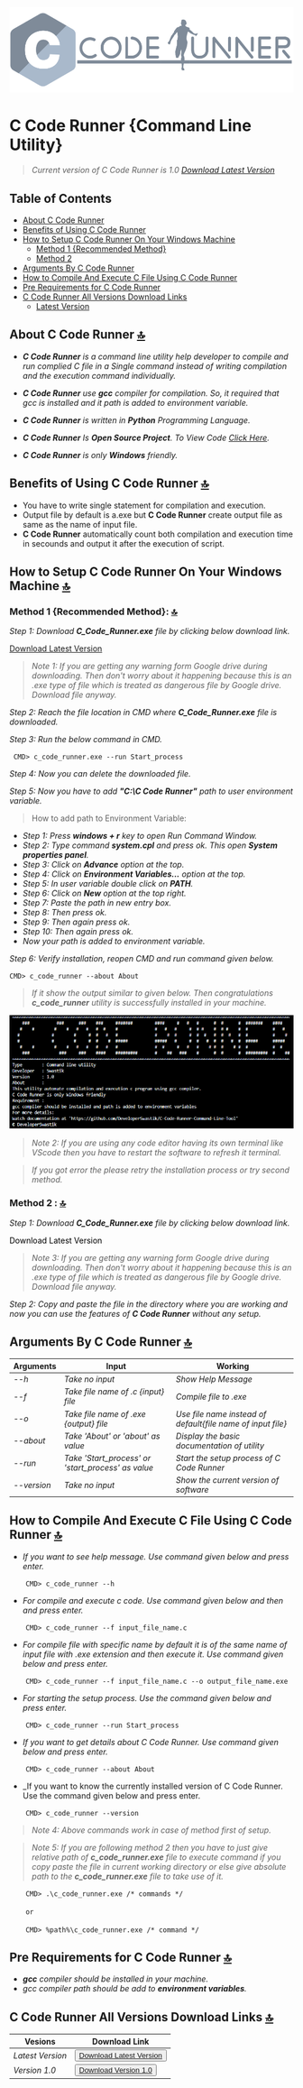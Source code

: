 <p align="center">
  <img alt="Logo Image" src="https://raw.githubusercontent.com/DeveloperSwastik/C-Code-Runner-Command-Line-Tool/main/Images/C%20Code%20Runner%20Logo.png">
</p>

# C Code Runner {Command Line Utility}
> _Current version of C Code Runner is 1.0 [Download Latest Version](https://drive.google.com/uc?id=1QvSeVv8UYtgz-amEek7iHxGBP7vxG6Q9&export=download)_

## Table of Contents

- [About C Code Runner](#about-c-code-runner-)
- [Benefits of Using C Code Runner](#benefits-of-using-c-code-runner-)
- [How to Setup C Code Runner On Your Windows Machine](#how-to-setup-c-code-runner-on-your-windows-machine-)
  - [Method 1 {Recommended Method}](#method-1)
  - [Method 2](#method-2)
- [Arguments By C Code Runner](#arguments-by-c-code-runner-)
- [How to Compile And Execute C File Using C Code Runner](#how-to-compile-and-execute-c-file-using-c-code-runner-)
- [Pre Requirements for C Code Runner](#pre-requirements-for-c-code-runner-)
- [C Code Runner All Versions Download Links](#c-code-runner-all-versions-download-links-)
  - [Latest Version](#latest-version)

## About C Code Runner [🔝](#table-of-contents)

- _**C Code Runner** is a command line utility help developer to compile and run complied C file in a
Single command instead of writing compilation and the execution command individually._

- _**C Code Runner** use **gcc** compiler for compilation. So, it required that gcc is installed and it path is added to environment variable._

- _**C Code Runner** is written in **Python** Programming Language._

- _**C Code Runner** Is **Open Source Project**. To View Code [Click Here](https://github.com/DeveloperSwastik/C-Code-Runner-Command-Line-Tool/blob/main/Source%20Code/c_code_runner.py)._

- _**C Code Runner** is only **Windows** friendly._

## Benefits of Using C Code Runner [🔝](#table-of-contents)

- You have to write single statement for compilation and execution.
- Output file by default is a.exe but **C Code Runner** create output file as same as the name of input file.
- **C Code Runner** automatically count both compilation and execution time in secounds and output it after the execution of script.

## How to Setup C Code Runner On Your Windows Machine [🔝](#table-of-contents)

<a name="method-1"></a>
### Method 1 {Recommended Method}: [🔝](#table-of-contents)
_Step 1: Download **C_Code_Runner.exe** file by clicking below download link._

<a href="https://drive.google.com/uc?id=1QvSeVv8UYtgz-amEek7iHxGBP7vxG6Q9&export=download">Download Latest Version</a>

> _Note 1: If you are getting any warning form Google drive during downloading. Then don't worry about it happening because this is an .exe type of file which is treated as dangerous file by Google drive. Download file anyway._

_Step 2: Reach the file location in CMD where **C_Code_Runner.exe** file is downloaded._

_Step 3: Run the below command in CMD._

```
 CMD> c_code_runner.exe --run Start_process
```

_Step 4: Now you can delete the downloaded file._

_Step 5: Now you have to add **"C:\C Code Runner"** path to user environment variable._

> How to add path to Environment Variable:

- _Step 1: Press **windows + r** key to open Run Command Window._
- _Step 2: Type command **system.cpl** and press ok. This open **System properties panel**._
- _Step 3: Click on **Advance** option at the top._
- _Step 4: Click on **Environment Variables...** option at the top._
- _Step 5: In user variable double click on **PATH**._
- _Step 6: Click on **New** option at the top right._
- _Step 7: Paste the path in new entry box._
- _Step 8: Then press ok._
- _Step 9: Then again press ok._
- _Step 10: Then again press ok._
- _Now your path is added to environment variable._

_Step 6: Verify installation, reopen CMD and run command given below._

```
CMD> c_code_runner --about About
```

> _If it show the output similar to given below. Then congratulations **c_code_runner** utility is successfully installed in your machine._

<p align="center">
  <img alt="Output Image" src="https://raw.githubusercontent.com/DeveloperSwastik/C-Code-Runner-Command-Line-Tool/main/Images/screen%20shot.png">
</p>

> _Note 2: If you are using any code editor having its own terminal like VScode then you have to restart the software to refresh it terminal._

> _If you got error the please retry the installation process or try second method._

<a name="method-2"></a>
### Method 2 : [🔝](#table-of-contents)

_Step 1: Download **C_Code_Runner.exe** file by clicking below download link._

<a href="https://drive.google.com/uc?id=1QvSeVv8UYtgz-amEek7iHxGBP7vxG6Q9&export=download" style="color: black; text-decoration: none;">Download Latest Version</a>

> _Note 3: If you are getting any warning form Google drive during downloading. Then don't worry about it happening because this is an .exe type of file which is treated as dangerous file by Google drive. Download file anyway._

_Step 2: Copy and paste the file in the directory where you are working and now you can use the features of **C Code Runner** without any setup._

## Arguments By C Code Runner [🔝](#table-of-contents)

|Arguments      |Input                                             |Working                                                    |
|---------------|--------------------------------------------------|-----------------------------------------------------------|
|  _--h_        |_Take no input_                                   |_Show Help Message_                                        |
|  _--f_        |_Take file name of .c {input} file_               |_Compile file to .exe_                                     |
|  _--o_        |_Take file name of .exe {output} file_            |_Use file name instead of default{file name of input file}_|
|  _--about_    |_Take 'About' or 'about' as value_                |_Display the basic documentation of utility_               |
|  _--run_      |_Take 'Start_process' or 'start_process' as value_|_Start the setup process of C Code Runner_                 |
|  _--version_  |_Take no input_                                   |_Show the current version of software_                     |

## How to Compile And Execute C File Using C Code Runner [🔝](#table-of-contents)
- _If you want to see help message. Use command given below and press enter._

```
    CMD> c_code_runner --h
```

- _For compile and execute c code. Use command given below and then and press enter._

```
    CMD> c_code_runner --f input_file_name.c
```

- _For compile file with specific name by default it is of the same name of input file with .exe extension and then execute it. Use command given below and press enter._

```
    CMD> c_code_runner --f input_file_name.c --o output_file_name.exe
```

- _For starting the setup process. Use the command given below and press enter._

```
    CMD> c_code_runner --run Start_process
```

- _If you want to get details about C Code Runner. Use command given below and press enter._

```
    CMD> c_code_runner --about About
```

- _If you want to know the currently installed version of C Code Runner. Use the command given below and press enter.

```
    CMD> c_code_runner --version
```
> _Note 4: Above commands work in case of method first of setup._

> _Note 5: If you are following method 2 then you have to just give relative path of **c_code_runner.exe** file to execute command if you copy paste the file in current working directory or else give absolute path to the **c_code_runner.exe** file to take use of it._

```
    CMD> .\c_code_runner.exe /* commands */

    or

    CMD> %path%\c_code_runner.exe /* command */
```

## Pre Requirements for C Code Runner [🔝](#table-of-contents)

- _**gcc** compiler should be installed in your machine._
- _gcc compiler path should be add to **environment variables**._

## C Code Runner All Versions Download Links [🔝](#table-of-contents)

|Vesions         |Download Link                                                                                                                          |
|----------------|---------------------------------------------------------------------------------------------------------------------------------------|
|_Latest Version_|<button><a href="https://drive.google.com/uc?id=1QvSeVv8UYtgz-amEek7iHxGBP7vxG6Q9&export=download">Download Latest Version</a></button>|
|_Version 1.0_   |<button><a href="https://drive.google.com/uc?id=1QvSeVv8UYtgz-amEek7iHxGBP7vxG6Q9&export=download">Download Version 1.0</a></button>   |

